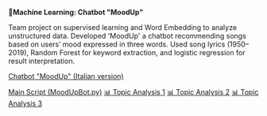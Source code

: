 **📄Machine Learning: Chatbot "MoodUp"**

Team project on supervised learning and Word Embedding to analyze unstructured data. Developed 'MoodUp' a chatbot recommending songs based on users’ mood expressed in three words. Used song lyrics (1950–2019), Random Forest for keyword extraction, and logistic regression for result interpretation.

[Chatbot "MoodUp" (Italian version)](https://github.com/AuroraMusitelli/Portfolio/blob/main/MoodUp_report.pdf)

[Main Script (MoodUpBot.py)](https://github.com/AuroraMusitelli/Portfolio/blob/main/MoodUpBot.py)
[📊 Topic Analysis 1](https://github.com/AuroraMusitelli/Portfolio/blob/main/TopicAnalysis1.ipynb)
[📊 Topic Analysis 2](https://github.com/AuroraMusitelli/Portfolio/blob/main/TopicAnalysis2.ipynb)
[📊 Topic Analysis 3](https://github.com/AuroraMusitelli/Portfolio/blob/main/TopicAnalysis3.ipynb)
